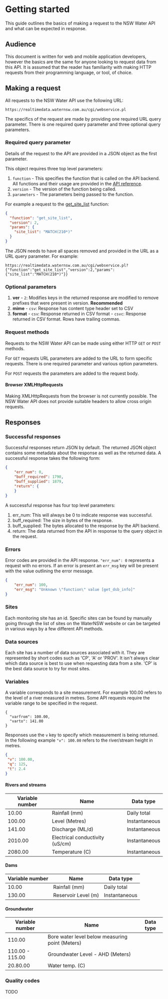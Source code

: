 # Getting started

This guide outlines the basics of making a request to the NSW Water API and what can be expected in response. 

## Audience

This document is written for web and mobile application developers, however the basics are the same for anyone looking to request data from this API. It is assumed that the reader has familiarity with making HTTP requests from their programming language, or tool, of choice.

## Making a request

All requests to the NSW Water API use the following URL:

`https://realtimedata.waternsw.com.au/cgi/webservice.pl`

The specifics of the request are made by providing one required URL query parameter. There is one required query parameter and three optional query parameters.

### Required query parameter

Details of the request to the API are provided in a JSON object as the first parameter.

This object requires three top level parameters:

  1. `function` - This specifies the function that is called on the API backend. All functions and their usage are provided in the [API reference](/api-reference.md).
  2. `version` -  The version of the function being called.
  3. `parameters` - The parameters being passed to the function.
  
  For example a request to the [get_site_list](/api-reference.md#get_site_list) function:
  
  ```JSON
  {
    "function": "get_site_list",
    "version": 2,
    "params": {
      "site_list": "MATCH(210*)"
    }
  }
  ```
  The JSON needs to have all spaces removed and provided in the URL as a URL query parameter. For example:
  
 ```
 https://realtimedata.waternsw.com.au/cgi/webservice.pl?{"function":"get_site_list","version":2,"params":{"site_list":"MATCH(210*)"}}
 ```

### Optional parameters

  1. **ver**
    - `2`: Modifies keys in the returned response are modified to remove prefixes that were present in version. **Recommended**
  2. **mime**
    - `csv`: Response has content type header set to CSV
  3. **format**
    - `csv`: Response returned in CSV format
    - `csvc`: Response returned in CSV format. Rows have trailing commas.

### Request methods

Requests to the NSW Water API can be made using either HTTP `GET` or `POST` methods.

For `GET` requests URL parameters are added to the URL to form specific requests. There is one required parameter and various option parameters.

For `POST` requests the parameters are added to the request body.

#### Browser XMLHttpRequests

Making XMLHttpRequests from the browser is not currently possible. The NSW Water API does not provide suitable headers to allow cross origin requests.

## Responses

### Successful responses

Successful responses return JSON by default. The returned JSON object contains some metadata about the response as well as the returned data. A successful response takes the following form:

```JSON
{
    "err_num": 0,
    "buff_required": 1790,
    "buff_supplied": 1879,
    "return": {
    }
}
```

A successful response has four top level parameters:

  1. err_num: This will always be 0 to indicate response was successful.
  2. buff_required: The size in bytes of the response.
  3. buff_supplied: The bytes allocated to the response by the API backend.
  4. return: The data returned from the API in response to the query object in the request.

### Errors

Error codes are provided in the API response. `"err_num": 0` represents a request with no errors. If an error is present an `err_msg` key will be present with the value outlining the error message.

```JSON
{
    "err_num": 100,
    "err_msg": "Unknown \"function\" value [get_dsb_info]"
}
```

### Sites

Each monitoring site has an id. Specific sites can be found by manually going through the list of sites on the WaterNSW website or can be targeted in various ways by a few different API methods.

### Data sources

Each site has a number of data sources associated with it. They are represented by short codes such as 'CP', 'A' or 'PROV'. It isn't always clear which data source is best to use when requesting data from a site. 'CP' is the best data source to try for most sites.

### Variables

A variable corresponds to a site measurement. For example 100.00 refers to the level of a river measured in metres. Some API requests require the variable range to be specified in the request.

```
{
  "varfrom": 100.00,
  "varto": 141.00
}

```

Responses use the `v` key to specify which measurement is being returned. In the following example `"v": 100.00` refers to the river/stream height in metres.

 ```JSON
 {
  "v": 100.00,
  "q": 125,
  "t": 2.4
 }
 ```

#### Rivers and streams

| Variable number | Name                            | Data type     |
|-----------------|---------------------------------|---------------|
| 10.00           | Rainfall (mm)                   | Daily total   |
| 100.00          | Level (Metres)                  | Instantaneous |
| 141.00          | Discharge (ML/d)                | Instantaneous |
| 2010.00         | Electrical conductivity (uS/cm) | Instantaneous |
| 2080.00         | Temperature (C)                 | Instantaneous |

#### Dams

| Variable number | Name                | Data type     |
|-----------------|---------------------|---------------|
| 10.00           | Rainfall (mm)       | Daily total   |
| 130.00          | Reservoir Level (m) | Instantaneous |

#### Groundwater

| Variable number | Name                                            | Data type |
|-----------------|-------------------------------------------------|-----------|
| 110.00          | Bore water level below measuring point (Meters) |           |
| 110.00 - 115.00 | Groundwater Level - AHD (Meters)                |           |
| 20.80.00        | Water temp. (C)                                 |           |

### Quality codes

TODO
